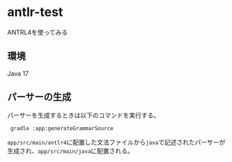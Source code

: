 # antlr-test

ANTRL4を使ってみる

## 環境

Java 17

## パーサーの生成

パーサーを生成するときは以下のコマンドを実行する。

```
 gradle :app:generateGrammarSource
```
`app/src/main/antlr4`に配置した文法ファイルから`java`で記述されたパーサーが生成され、`app/src/main/java`に配置される。
